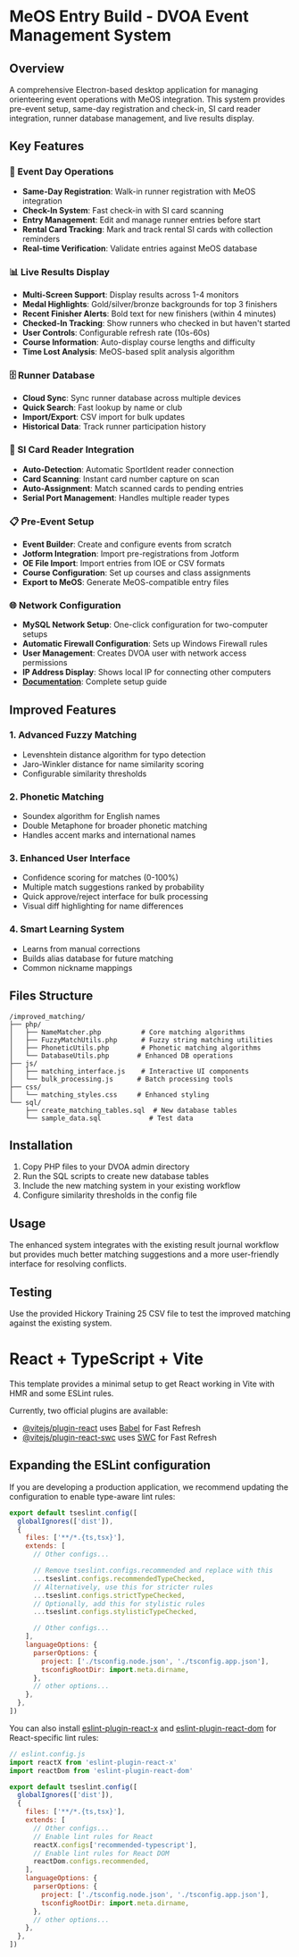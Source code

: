 # MeOS Entry Build - DVOA Event Management System

## Overview

A comprehensive Electron-based desktop application for managing orienteering event operations with MeOS integration. This system provides pre-event setup, same-day registration and check-in, SI card reader integration, runner database management, and live results display.

## Key Features

### 🏃 Event Day Operations
- **Same-Day Registration**: Walk-in runner registration with MeOS integration
- **Check-In System**: Fast check-in with SI card scanning
- **Entry Management**: Edit and manage runner entries before start
- **Rental Card Tracking**: Mark and track rental SI cards with collection reminders
- **Real-time Verification**: Validate entries against MeOS database

### 📊 Live Results Display  
- **Multi-Screen Support**: Display results across 1-4 monitors
- **Medal Highlights**: Gold/silver/bronze backgrounds for top 3 finishers
- **Recent Finisher Alerts**: Bold text for new finishers (within 4 minutes)
- **Checked-In Tracking**: Show runners who checked in but haven't started
- **User Controls**: Configurable refresh rate (10s-60s)
- **Course Information**: Auto-display course lengths and difficulty
- **Time Lost Analysis**: MeOS-based split analysis algorithm

### 🗄️ Runner Database
- **Cloud Sync**: Sync runner database across multiple devices
- **Quick Search**: Fast lookup by name or club
- **Import/Export**: CSV import for bulk updates
- **Historical Data**: Track runner participation history

### 🎯 SI Card Reader Integration
- **Auto-Detection**: Automatic SportIdent reader connection
- **Card Scanning**: Instant card number capture on scan
- **Auto-Assignment**: Match scanned cards to pending entries
- **Serial Port Management**: Handles multiple reader types

### 📋 Pre-Event Setup
- **Event Builder**: Create and configure events from scratch
- **Jotform Integration**: Import pre-registrations from Jotform
- **OE File Import**: Import entries from IOE or CSV formats
- **Course Configuration**: Set up courses and class assignments
- **Export to MeOS**: Generate MeOS-compatible entry files

### 🌐 Network Configuration
- **MySQL Network Setup**: One-click configuration for two-computer setups
- **Automatic Firewall Configuration**: Sets up Windows Firewall rules
- **User Management**: Creates DVOA user with network access permissions
- **IP Address Display**: Shows local IP for connecting other computers
- **[Documentation](docs/MYSQL_NETWORK_SETUP.md)**: Complete setup guide

## Improved Features

### 1. Advanced Fuzzy Matching
- Levenshtein distance algorithm for typo detection
- Jaro-Winkler distance for name similarity scoring
- Configurable similarity thresholds

### 2. Phonetic Matching
- Soundex algorithm for English names
- Double Metaphone for broader phonetic matching
- Handles accent marks and international names

### 3. Enhanced User Interface
- Confidence scoring for matches (0-100%)
- Multiple match suggestions ranked by probability
- Quick approve/reject interface for bulk processing
- Visual diff highlighting for name differences

### 4. Smart Learning System
- Learns from manual corrections
- Builds alias database for future matching
- Common nickname mappings

## Files Structure

```
/improved_matching/
├── php/
│   ├── NameMatcher.php          # Core matching algorithms
│   ├── FuzzyMatchUtils.php      # Fuzzy string matching utilities
│   ├── PhoneticUtils.php        # Phonetic matching algorithms
│   └── DatabaseUtils.php       # Enhanced DB operations
├── js/
│   ├── matching_interface.js    # Interactive UI components
│   └── bulk_processing.js      # Batch processing tools
├── css/
│   └── matching_styles.css     # Enhanced styling
└── sql/
    ├── create_matching_tables.sql  # New database tables
    └── sample_data.sql            # Test data
```

## Installation

1. Copy PHP files to your DVOA admin directory
2. Run the SQL scripts to create new database tables
3. Include the new matching system in your existing workflow
4. Configure similarity thresholds in the config file

## Usage

The enhanced system integrates with the existing result journal workflow but provides much better matching suggestions and a more user-friendly interface for resolving conflicts.

## Testing

Use the provided Hickory Training 25 CSV file to test the improved matching against the existing system.

# React + TypeScript + Vite

This template provides a minimal setup to get React working in Vite with HMR and some ESLint rules.

Currently, two official plugins are available:

- [@vitejs/plugin-react](https://github.com/vitejs/vite-plugin-react/blob/main/packages/plugin-react) uses [Babel](https://babeljs.io/) for Fast Refresh
- [@vitejs/plugin-react-swc](https://github.com/vitejs/vite-plugin-react/blob/main/packages/plugin-react-swc) uses [SWC](https://swc.rs/) for Fast Refresh

## Expanding the ESLint configuration

If you are developing a production application, we recommend updating the configuration to enable type-aware lint rules:

```js
export default tseslint.config([
  globalIgnores(['dist']),
  {
    files: ['**/*.{ts,tsx}'],
    extends: [
      // Other configs...

      // Remove tseslint.configs.recommended and replace with this
      ...tseslint.configs.recommendedTypeChecked,
      // Alternatively, use this for stricter rules
      ...tseslint.configs.strictTypeChecked,
      // Optionally, add this for stylistic rules
      ...tseslint.configs.stylisticTypeChecked,

      // Other configs...
    ],
    languageOptions: {
      parserOptions: {
        project: ['./tsconfig.node.json', './tsconfig.app.json'],
        tsconfigRootDir: import.meta.dirname,
      },
      // other options...
    },
  },
])
```

You can also install [eslint-plugin-react-x](https://github.com/Rel1cx/eslint-react/tree/main/packages/plugins/eslint-plugin-react-x) and [eslint-plugin-react-dom](https://github.com/Rel1cx/eslint-react/tree/main/packages/plugins/eslint-plugin-react-dom) for React-specific lint rules:

```js
// eslint.config.js
import reactX from 'eslint-plugin-react-x'
import reactDom from 'eslint-plugin-react-dom'

export default tseslint.config([
  globalIgnores(['dist']),
  {
    files: ['**/*.{ts,tsx}'],
    extends: [
      // Other configs...
      // Enable lint rules for React
      reactX.configs['recommended-typescript'],
      // Enable lint rules for React DOM
      reactDom.configs.recommended,
    ],
    languageOptions: {
      parserOptions: {
        project: ['./tsconfig.node.json', './tsconfig.app.json'],
        tsconfigRootDir: import.meta.dirname,
      },
      // other options...
    },
  },
])
```
